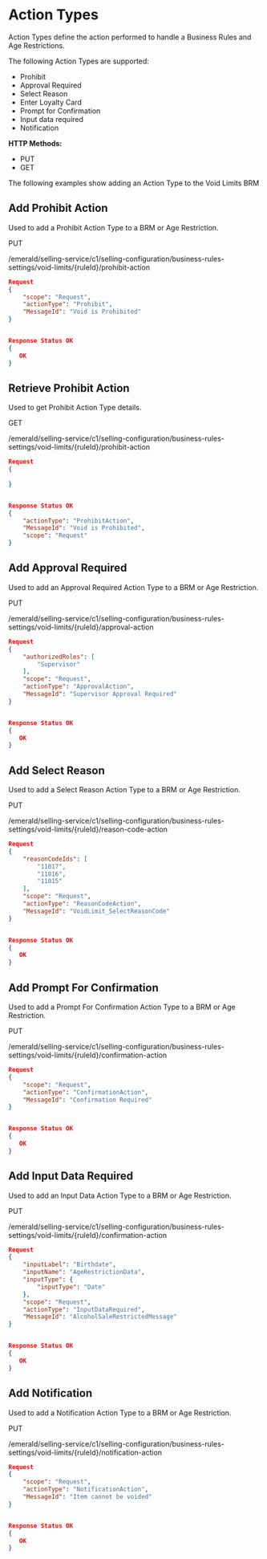 # Action Types

Action Types define the action performed to handle a Business Rules and Age Restrictions.

The following Action Types are supported:

* Prohibit
* Approval Required
* Select Reason
* Enter Loyalty Card
* Prompt for Confirmation
* Input data required
* Notification

**HTTP Methods:**

* PUT
* GET

The following examples show adding an Action Type to the Void Limits BRM

## Add Prohibit Action

Used to add a Prohibit Action Type to a BRM or Age Restriction.

PUT

/emerald/selling-service/c1/selling-configuration/business-rules-settings/void-limits/{ruleId}/prohibit-action

```json
Request
{
    "scope": "Request",
    "actionType": "Prohibit",
    "MessageId": "Void is Prohibited"
}


Response Status OK
{
   OK
}
```

## Retrieve Prohibit Action

Used to get Prohibit Action Type details.

GET

/emerald/selling-service/c1/selling-configuration/business-rules-settings/void-limits/{ruleId}/prohibit-action

```json
Request
{
 
}


Response Status OK
{
    "actionType": "ProhibitAction",
    "MessageId": "Void is Prohibited",
    "scope": "Request"
}
```

## Add Approval Required

Used to add an Approval Required Action Type to a BRM or Age Restriction.

PUT

/emerald/selling-service/c1/selling-configuration/business-rules-settings/void-limits/{ruleId}/approval-action

```json
Request
{
    "authorizedRoles": [
        "Supervisor"
    ],
    "scope": "Request",
    "actionType": "ApprovalAction",
    "MessageId": "Supervisor Approval Required"
}


Response Status OK
{
   OK
}
```

## Add Select Reason

Used to add a Select Reason Action Type to a BRM or Age Restriction.

PUT

/emerald/selling-service/c1/selling-configuration/business-rules-settings/void-limits/{ruleId}/reason-code-action

```json
Request
{
    "reasonCodeIds": [
        "11017",
        "11016",
        "11015"
    ],
    "scope": "Request",
    "actionType": "ReasonCodeAction",
    "MessageId": "VoidLimit_SelectReasonCode"
}


Response Status OK
{
   OK
}
```

## Add Prompt For Confirmation

Used to add a Prompt For Confirmation Action Type to a BRM or Age Restriction.

PUT

/emerald/selling-service/c1/selling-configuration/business-rules-settings/void-limits/{ruleId}/confirmation-action

```json
Request
{
    "scope": "Request",
    "actionType": "ConfirmationAction",
    "MessageId": "Confirmation Required"
}


Response Status OK
{
   OK
}
```

## Add Input Data Required

Used to add an Input Data Action Type to a BRM or Age Restriction.

PUT

/emerald/selling-service/c1/selling-configuration/business-rules-settings/void-limits/{ruleId}/confirmation-action

```json
Request
{
    "inputLabel": "Birthdate",
    "inputName": "AgeRestrictionData",
    "inputType": {
        "inputType": "Date"
    },
    "scope": "Request",
    "actionType": "InputDataRequired",
    "MessageId": "AlcoholSaleRestrictedMessage"
}


Response Status OK
{
   OK
}
```

## Add Notification

Used to add a Notification Action Type to a BRM or Age Restriction.

PUT

/emerald/selling-service/c1/selling-configuration/business-rules-settings/void-limits/{ruleId}/notification-action

```json
Request
{
    "scope": "Request",
    "actionType": "NotificationAction",
    "MessageId": "Item cannot be voided"
}


Response Status OK
{
   OK
}
```
